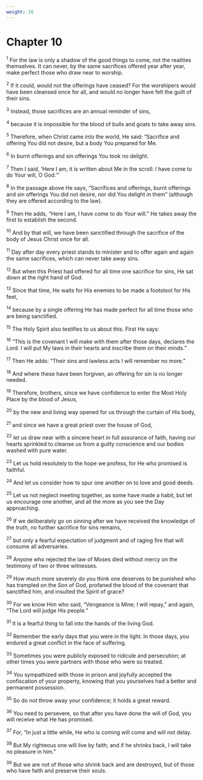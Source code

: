 ```yaml
---
weight: 10
---
```


# Chapter 10

<sup>1</sup> For the law is only a shadow of the good things to come, not the realities themselves. It can never, by the same sacrifices offered year after year, make perfect those who draw near to worship. 

<sup>2</sup> If it could, would not the offerings have ceased? For the worshipers would have been cleansed once for all, and would no longer have felt the guilt of their sins. 

<sup>3</sup> Instead, those sacrifices are an annual reminder of sins, 

<sup>4</sup> because it is impossible for the blood of bulls and goats to take away sins. 

<sup>5</sup> Therefore, when Christ came into the world, He said: “Sacrifice and offering You did not desire, but a body You prepared for Me. 

<sup>6</sup> In burnt offerings and sin offerings You took no delight. 

<sup>7</sup> Then I said, ‘Here I am, it is written about Me in the scroll: I have come to do Your will, O God.’” 

<sup>8</sup> In the passage above He says, “Sacrifices and offerings, burnt offerings and sin offerings You did not desire, nor did You delight in them” (although they are offered according to the law). 

<sup>9</sup> Then He adds, “Here I am, I have come to do Your will.” He takes away the first to establish the second. 

<sup>10</sup> And by that will, we have been sanctified through the sacrifice of the body of Jesus Christ once for all. 

<sup>11</sup> Day after day every priest stands to minister and to offer again and again the same sacrifices, which can never take away sins. 

<sup>12</sup> But when this Priest had offered for all time one sacrifice for sins, He sat down at the right hand of God. 

<sup>13</sup> Since that time, He waits for His enemies to be made a footstool for His feet, 

<sup>14</sup> because by a single offering He has made perfect for all time those who are being sanctified. 

<sup>15</sup> The Holy Spirit also testifies to us about this. First He says: 

<sup>16</sup> “This is the covenant I will make with them after those days, declares the Lord. I will put My laws in their hearts and inscribe them on their minds.” 

<sup>17</sup> Then He adds: “Their sins and lawless acts I will remember no more.” 

<sup>18</sup> And where these have been forgiven, an offering for sin is no longer needed. 

<sup>19</sup> Therefore, brothers, since we have confidence to enter the Most Holy Place by the blood of Jesus, 

<sup>20</sup> by the new and living way opened for us through the curtain of His body, 

<sup>21</sup> and since we have a great priest over the house of God, 

<sup>22</sup> let us draw near with a sincere heart in full assurance of faith, having our hearts sprinkled to cleanse us from a guilty conscience and our bodies washed with pure water. 

<sup>23</sup> Let us hold resolutely to the hope we profess, for He who promised is faithful. 

<sup>24</sup> And let us consider how to spur one another on to love and good deeds. 

<sup>25</sup> Let us not neglect meeting together, as some have made a habit, but let us encourage one another, and all the more as you see the Day approaching. 

<sup>26</sup> If we deliberately go on sinning after we have received the knowledge of the truth, no further sacrifice for sins remains, 

<sup>27</sup> but only a fearful expectation of judgment and of raging fire that will consume all adversaries. 

<sup>28</sup> Anyone who rejected the law of Moses died without mercy on the testimony of two or three witnesses. 

<sup>29</sup> How much more severely do you think one deserves to be punished who has trampled on the Son of God, profaned the blood of the covenant that sanctified him, and insulted the Spirit of grace? 

<sup>30</sup> For we know Him who said, “Vengeance is Mine; I will repay,” and again, “The Lord will judge His people.” 

<sup>31</sup> It is a fearful thing to fall into the hands of the living God. 

<sup>32</sup> Remember the early days that you were in the light. In those days, you endured a great conflict in the face of suffering. 

<sup>33</sup> Sometimes you were publicly exposed to ridicule and persecution; at other times you were partners with those who were so treated. 

<sup>34</sup> You sympathized with those in prison and joyfully accepted the confiscation of your property, knowing that you yourselves had a better and permanent possession. 

<sup>35</sup> So do not throw away your confidence; it holds a great reward. 

<sup>36</sup> You need to persevere, so that after you have done the will of God, you will receive what He has promised. 

<sup>37</sup> For, “In just a little while, He who is coming will come and will not delay. 

<sup>38</sup> But My righteous one will live by faith; and if he shrinks back, I will take no pleasure in him.” 

<sup>39</sup> But we are not of those who shrink back and are destroyed, but of those who have faith and preserve their souls. 


